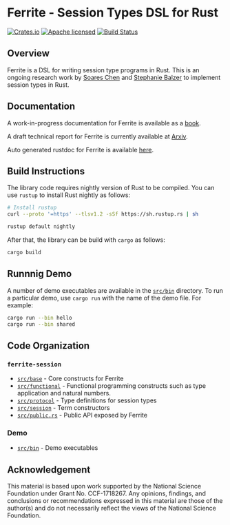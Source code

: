 # Ferrite - Session Types DSL for Rust

[![Crates.io][crates-badge]][crates-url]
[![Apache licensed][license-badge]][license-url]
[![Build Status][actions-badge]][actions-url]

[crates-badge]: https://img.shields.io/crates/v/ferrite-session.svg
[crates-url]: https://crates.io/crates/ferrite-session
[license-badge]: https://img.shields.io/crates/l/ferrite-session.svg
[license-url]: https://github.com/ferrite-rs/ferrite/blob/master/LICENSE
[actions-badge]: https://github.com/ferrite-rs/ferrite/workflows/Cargo%20Tests/badge.svg
[actions-url]: https://github.com/ferrite-rs/ferrite/actions

## Overview

Ferrite is a DSL for writing session type programs in Rust.
This is an ongoing research work by [Soares Chen](https://maybevoid.com/)
and [Stephanie Balzer](http://www.cs.cmu.edu/~balzers/) to implement
session types in Rust.

## Documentation

A work-in-progress documentation for Ferrite is available as a
[book](https://maybevoid.com/ferrite-book/).

A draft technical report for Ferrite is currently available at
[Arxiv](https://arxiv.org/abs/2009.13619).

Auto generated rustdoc for Ferrite is available
[here](https://maybevoid.com/ferrite-doc/ferrite/index.html).

## Build Instructions

The library code requires nightly version of Rust to be compiled.
You can use `rustup` to install Rust nightly as follows:

```bash
# Install rustup
curl --proto '=https' --tlsv1.2 -sSf https://sh.rustup.rs | sh

rustup default nightly
```

After that, the library can be build with `cargo` as follows:

```bash
cargo build
```

## Runnnig Demo

A number of demo executables are available in the [`src/bin`](src/bin) directory.
To run a particular demo, use `cargo run` with the name of the demo file.
For example:

```bash
cargo run --bin hello
cargo run --bin shared
```

## Code Organization

### `ferrite-session`

  - [`src/base`](ferrite-session/src/base) - Core constructs for Ferrite
  - [`src/functional`](ferrite-session/src/function) - Functional programming constructs such as type application and natural numbers.
  - [`src/protocol`](ferrite-session/src/protocol) - Type definitions for session types
  - [`src/session`](ferrite-session/src/session) - Term constructors
  - [`src/public.rs`](ferrite-session/src/public.rs) - Public API exposed by Ferrite

### Demo

  - [`src/bin`](ferrite-demo/src/bin) - Demo executables

## Acknowledgement

This material is based upon work supported by the National Science Foundation under Grant No. CCF-1718267.
Any opinions, findings, and conclusions or recommendations expressed in this material are those of the author(s)
and do not necessarily reflect the views of the National Science Foundation.
